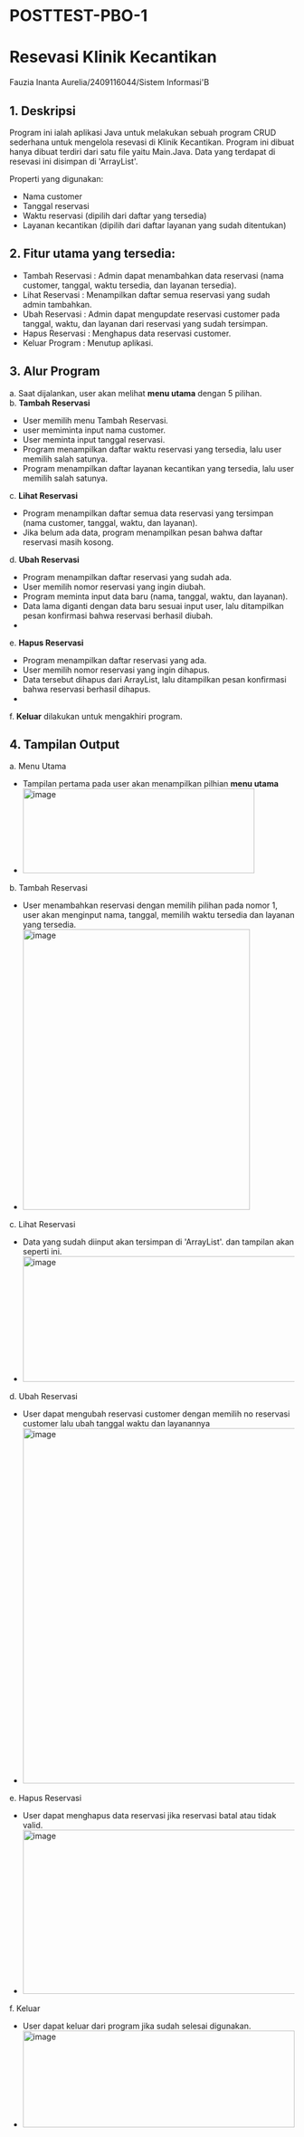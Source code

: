 # POSTTEST-PBO-1 
# Resevasi Klinik Kecantikan
Fauzia Inanta Aurelia/2409116044/Sistem Informasi'B

## 1. Deskripsi
Program ini ialah aplikasi Java untuk melakukan sebuah program CRUD sederhana untuk mengelola resevasi di Klinik Kecantikan. Program ini dibuat hanya dibuat terdiri dari satu file yaitu Main.Java. Data yang terdapat di resevasi ini disimpan di 'ArrayList'. 

Properti yang digunakan:
- Nama customer
- Tanggal reservasi
- Waktu reservasi (dipilih dari daftar yang tersedia)
- Layanan kecantikan (dipilih dari daftar layanan yang sudah ditentukan)

## 2. Fitur utama yang tersedia:
- Tambah Reservasi : Admin dapat menambahkan data reservasi (nama customer, tanggal, waktu tersedia, dan layanan tersedia).
- Lihat Reservasi  : Menampilkan daftar semua reservasi yang sudah admin tambahkan.
- Ubah Reservasi   : Admin dapat mengupdate reservasi customer pada tanggal, waktu, dan layanan dari reservasi yang sudah tersimpan.
- Hapus Reservasi  : Menghapus data reservasi customer.
- Keluar Program   : Menutup aplikasi.

## 3. Alur Program
a. Saat dijalankan, user akan melihat **menu utama** dengan 5 pilihan.  
b. **Tambah Reservasi**  
   - User memilih menu Tambah Reservasi.
   - user memiminta input nama customer.
   - User meminta input tanggal reservasi.
   - Program menampilkan daftar waktu reservasi yang tersedia, lalu user memilih salah satunya.
   - Program menampilkan daftar layanan kecantikan yang tersedia, lalu user memilih salah satunya.

c. **Lihat Reservasi** 
   - Program menampilkan daftar semua data reservasi yang tersimpan (nama customer, tanggal, waktu, dan layanan).
   - Jika belum ada data, program menampilkan pesan bahwa daftar reservasi masih kosong.
     
d. **Ubah Reservasi** 
   - Program menampilkan daftar reservasi yang sudah ada.
   - User memilih nomor reservasi yang ingin diubah.
   - Program meminta input data baru (nama, tanggal, waktu, dan layanan).
   - Data lama diganti dengan data baru sesuai input user, lalu ditampilkan pesan konfirmasi bahwa reservasi berhasil diubah.
   - 
e. **Hapus Reservasi**
   - Program menampilkan daftar reservasi yang ada.
   - User memilih nomor reservasi yang ingin dihapus.
   - Data tersebut dihapus dari ArrayList, lalu ditampilkan pesan konfirmasi bahwa reservasi berhasil dihapus.
   - 
f. **Keluar** dilakukan untuk mengakhiri program.

## 4. Tampilan Output
a. Menu Utama
   - Tampilan pertama pada user akan menampilkan pilhian **menu utama**
- <img width="409" height="150" alt="image" src="https://github.com/user-attachments/assets/3e514084-d1e8-45b0-b40f-4f95b0287383" />

b. Tambah Reservasi
   - User menambahkan reservasi dengan memilih pilihan pada nomor 1, user akan menginput nama, tanggal, memilih waktu tersedia dan layanan yang tersedia.
- <img width="401" height="496" alt="image" src="https://github.com/user-attachments/assets/2774c743-27b3-496b-b86f-e73849c597f6" />

c. Lihat Reservasi
   - Data yang sudah diinput akan tersimpan di 'ArrayList'. dan tampilan akan seperti ini.
   - <img width="710" height="222" alt="image" src="https://github.com/user-attachments/assets/81b25a0d-6413-4ca8-babe-549ee5a4afd4" />

d. Ubah Reservasi
   - User dapat mengubah reservasi customer dengan memilih no reservasi customer lalu ubah tanggal waktu dan layanannya
   - <img width="770" height="628" alt="image" src="https://github.com/user-attachments/assets/4a348686-f2d6-4843-abe8-1a2decd267b3" />

e. Hapus Reservasi
   - User dapat menghapus data reservasi jika reservasi batal atau tidak valid.
   - <img width="765" height="290" alt="image" src="https://github.com/user-attachments/assets/7d168076-b562-4e40-9272-d8b222939886" />

f. Keluar
   - User dapat keluar dari program jika sudah selesai digunakan.
   - <img width="480" height="171" alt="image" src="https://github.com/user-attachments/assets/10684c01-2a6f-4762-9a03-8afbeb8c914d" />







 


